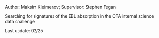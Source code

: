 Author: Maksim Kleimenov;
Supervisor: Stephen Fegan

Searching for signatures of the EBL absorption in the CTA internal science data challenge

Last update: 02/25
